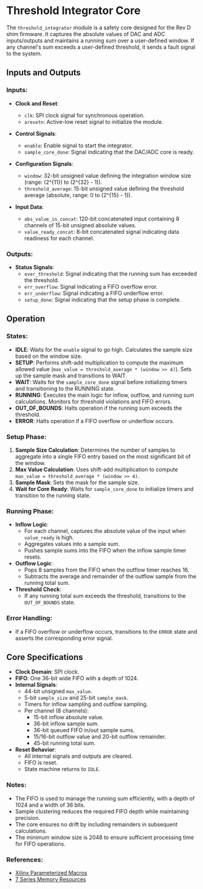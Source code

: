 # Threshold Integrator Core

The `threshold_integrator` module is a safety core designed for the Rev D shim firmware. It captures the absolute values of DAC and ADC inputs/outputs and maintains a running sum over a user-defined window. If any channel's sum exceeds a user-defined threshold, it sends a fault signal to the system.

## Inputs and Outputs

### Inputs:
- **Clock and Reset**:
  - `clk`: SPI clock signal for synchronous operation.
  - `aresetn`: Active-low reset signal to initialize the module.

- **Control Signals**:
  - `enable`: Enable signal to start the integrator.
  - `sample_core_done`: Signal indicating that the DAC/ADC core is ready.

- **Configuration Signals**:
  - `window`: 32-bit unsigned value defining the integration window size (range: \(2^{11}\) to \(2^{32} - 1\)).
  - `threshold_average`: 15-bit unsigned value defining the threshold average (absolute, range: 0 to \(2^{15} - 1\)).

- **Input Data**:
  - `abs_value_in_concat`: 120-bit concatenated input containing 8 channels of 15-bit unsigned absolute values.
  - `value_ready_concat`: 8-bit concatenated signal indicating data readiness for each channel.

### Outputs:
- **Status Signals**:
  - `over_threshold`: Signal indicating that the running sum has exceeded the threshold.
  - `err_overflow`: Signal indicating a FIFO overflow error.
  - `err_underflow`: Signal indicating a FIFO underflow error.
  - `setup_done`: Signal indicating that the setup phase is complete.

## Operation

### States:
- **IDLE**: Waits for the `enable` signal to go high. Calculates the sample size based on the window size.
- **SETUP**: Performs shift-add multiplication to compute the maximum allowed value (`max_value = threshold_average * (window >> 4)`). Sets up the sample mask and transitions to WAIT.
- **WAIT**: Waits for the `sample_core_done` signal before initializing timers and transitioning to the RUNNING state.
- **RUNNING**: Executes the main logic for inflow, outflow, and running sum calculations. Monitors for threshold violations and FIFO errors.
- **OUT_OF_BOUNDS**: Halts operation if the running sum exceeds the threshold.
- **ERROR**: Halts operation if a FIFO overflow or underflow occurs.

### Setup Phase:
1. **Sample Size Calculation**: Determines the number of samples to aggregate into a single FIFO entry based on the most significant bit of the window.
2. **Max Value Calculation**: Uses shift-add multiplication to compute `max_value = threshold_average * (window >> 4)`.
3. **Sample Mask**: Sets the mask for the sample size.
4. **Wait for Core Ready**: Waits for `sample_core_done` to initialize timers and transition to the running state.

### Running Phase:
- **Inflow Logic**:
  - For each channel, captures the absolute value of the input when `value_ready` is high.
  - Aggregates values into a sample sum.
  - Pushes sample sums into the FIFO when the inflow sample timer resets.
- **Outflow Logic**:
  - Pops 8 samples from the FIFO when the outflow timer reaches 16.
  - Subtracts the average and remainder of the outflow sample from the running total sum.
- **Threshold Check**:
  - If any running total sum exceeds the threshold, transitions to the `OUT_OF_BOUNDS` state.

### Error Handling:
- If a FIFO overflow or underflow occurs, transitions to the `ERROR` state and asserts the corresponding error signal.

## Core Specifications

- **Clock Domain**: SPI clock.
- **FIFO**: One 36-bit wide FIFO with a depth of 1024.
- **Internal Signals**:
  - 44-bit unsigned `max_value`.
  - 5-bit `sample_size` and 25-bit `sample_mask`.
  - Timers for inflow sampling and outflow sampling.
  - Per channel (8 channels):
    - 15-bit inflow absolute value.
    - 36-bit inflow sample sum.
    - 36-bit queued FIFO in/out sample sums.
    - 15/16-bit outflow value and 20-bit outflow remainder.
    - 45-bit running total sum.
- **Reset Behavior**:
  - All internal signals and outputs are cleared.
  - FIFO is reset.
  - State machine returns to `IDLE`.

### Notes:
- The FIFO is used to manage the running sum efficiently, with a depth of 1024 and a width of 36 bits.
- Sample clustering reduces the required FIFO depth while maintaining precision.
- The core ensures no drift by including remainders in subsequent calculations.
- The minimum window size is 2048 to ensure sufficient processing time for FIFO operations.

### References:
- [Xilinx Parameterized Macros](https://docs.amd.com/r/2024.1-English/ug953-vivado-7series-libraries/XPM_FIFO_SYNC)
- [7 Series Memory Resources](https://docs.amd.com/v/u/en-US/ug473_7Series_Memory_Resources)
